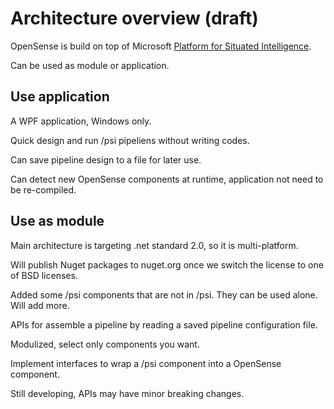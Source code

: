 # Architecture overview (draft)

OpenSense is build on top of Microsoft [Platform for Situated Intelligence](https://github.com/microsoft/psi).

Can be used as module or application.

## Use application

A WPF application, Windows only.

Quick design and run /psi pipeliens without writing codes.

Can save pipeline design to a file for later use.

Can detect new OpenSense components at runtime, application not need to be re-compiled.

## Use as module

Main architecture is targeting .net standard 2.0, so it is multi-platform.

Will publish Nuget packages to nuget.org once we switch the license to one of BSD licenses.

Added some /psi components that are not in /psi. They can be used alone. Will add more.

APIs for assemble a pipeline by reading a saved pipeline configuration file.

Modulized, select only components you want.

Implement interfaces to wrap a /psi component into a OpenSense component.

Still developing, APIs may have minor breaking changes.
